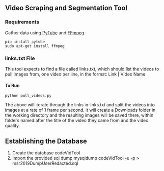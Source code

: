## Video Scraping and Segmentation Tool ##

### Requirements ###  
Gather data using [PyTube](https://github.com/nficano/pytube) and [FFmpeg](https://www.ffmpeg.org/)
```
pip install pytube
sudo apt-get install ffmpeg
```
### links.txt File ###
This tool expects to find a file called links.txt, which should list the videos to pull
images from, one video per line, in the format:
Link | Video Name

#### To Run ####
```
python pull_videos.py
```
The above will iterate through the links in links.txt and split the videos into images
at a rate of 1 frame per second. It will create a Downloads folder in the working directory and the resulting images will be saved there, within folders named after the title of the video they came from and the video quality.

## Establishing the Database ##

1. Create the database codeVidTool
2. Import the provided sql dump mysqldump codeVidTool -u<username> -p > msr2019DumpUserRedacted.sql